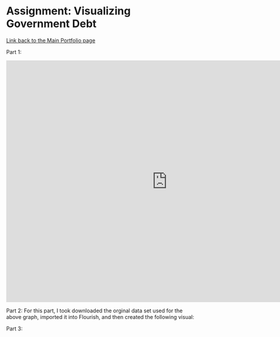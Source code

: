 # Assignment: Visualizing Government Debt

[Link back to the Main Portfolio page](README.md)

Part 1: 

<iframe src="https://data.oecd.org/chart/6Bhy" width="860" height="645" style="border: 0" mozallowfullscreen="true" webkitallowfullscreen="true" allowfullscreen="true"><a href="https://data.oecd.org/chart/6Bhy" target="_blank">OECD Chart: General government debt, Total, % of GDP, Annual, 2020</a></iframe>


Part 2:
For this part, I took downloaded the orginal data set used for the above graph, imported it into Flourish, and then created the following visual:

<div class="flourish-embed flourish-chart" data-src="visualisation/8559765"><script src="https://public.flourish.studio/resources/embed.js"></script></div>

Part 3:

<div class="flourish-embed flourish-hierarchy" data-src="visualisation/8560076"><script src="https://public.flourish.studio/resources/embed.js"></script></div>

